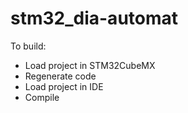 # stm32_dia-automat

To build:

- Load project in STM32CubeMX
- Regenerate code
- Load project in IDE
- Compile
